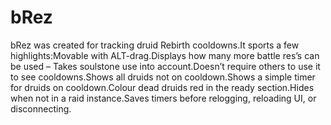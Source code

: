 # bRez

bRez was created for tracking druid Rebirth cooldowns.It sports a few highlights:Movable with ALT-drag.Displays how many more battle res’s can be used – Takes soulstone use into account.Doesn’t require others to use it to see cooldowns.Shows all druids not on cooldown.Shows a simple timer for druids on cooldown.Colour dead druids red in the ready section.Hides when not in a raid instance.Saves timers before relogging, reloading UI, or disconnecting.
